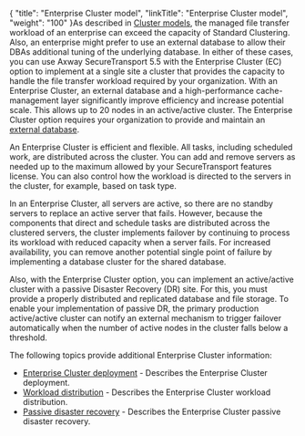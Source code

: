 {
    "title": "Enterprise Cluster model",
    "linkTitle": "Enterprise Cluster model",
    "weight": "100"
}As described in <a href="../../overview/c_st_deploy_models#Clusteri" class="MCXref xref">Cluster models</a>, the managed file transfer workload of an enterprise can exceed the capacity of Standard Clustering. Also, an enterprise might prefer to use an external database to allow their DBAs additional tuning of the underlying database. In either of these cases, you can use <span class="mc-variable axway_variables.Component_Long_Name variable">Axway SecureTransport</span> <span class="mc-variable axway_variables.Component_Version variable">5.5</span> with the Enterprise Cluster (EC) option to implement at a single site a cluster that provides the capacity to handle the file transfer workload required by your organization. With an Enterprise Cluster, an external database and a high-performance cache-management layer significantly improve efficiency and increase potential scale. This allows up to 20 nodes in an active/active cluster. The Enterprise Cluster option requires your organization to provide and maintain an [external database](../../overview/r_st_axway_and_third-party_software_support#Database).

An Enterprise Cluster is efficient and flexible. All tasks, including scheduled work, are distributed across the cluster. You can add and remove servers as needed up to the maximum allowed by your <span class="mc-variable axway_variables.Component_Short_Name variable">SecureTransport</span> features license. You can also control how the workload is directed to the servers in the cluster, for example, based on task type.

In an Enterprise Cluster, all servers are active, so there are no standby servers to replace an active server that fails. However, because the components that direct and schedule tasks are distributed across the clustered servers, the cluster implements failover by continuing to process its workload with reduced capacity when a server fails. For increased availability, you can remove another potential single point of failure by implementing a database cluster for the shared database.

Also, with the Enterprise Cluster option, you can implement an active/active cluster with a passive Disaster Recovery (DR) site. For this, you must provide a properly distributed and replicated database and file storage. To enable your implementation of passive DR, the primary production active/active cluster can notify an external mechanism to trigger failover automatically when the number of active nodes in the cluster falls below a threshold.

The following topics provide additional Enterprise Cluster information:

-   <a href="c_st_large_enterprise_cluster_deployment" class="MCXref xref">Enterprise Cluster deployment</a> - Describes the Enterprise Cluster deployment.
-   <a href="c_st_workload_distribution" class="MCXref xref">Workload distribution</a> - Describes the Enterprise Cluster workload distribution.
-   <a href="c_st_passive_disaster_recovery" class="MCXref xref">Passive disaster recovery</a> - Describes the Enterprise Cluster passive disaster recovery.
